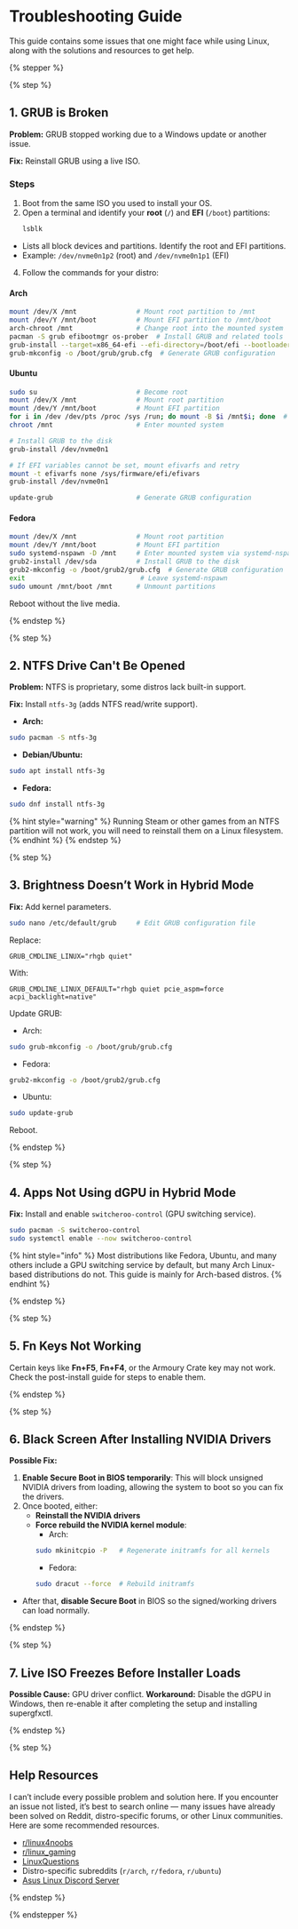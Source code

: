 # Troubleshooting Guide
This guide contains some issues that one might face while using Linux, along with the solutions and resources to get help.

{% stepper %}

{% step %}

## 1. GRUB is Broken

**Problem:** GRUB stopped working due to a Windows update or another issue.

**Fix:** Reinstall GRUB using a live ISO.

### Steps

1. Boot from the same ISO you used to install your OS.
2. Open a terminal and identify your **root** (`/`) and **EFI** (`/boot`) partitions:
   ```bash
   lsblk
   ```
- Lists all block devices and partitions. Identify the root and EFI partitions.
- Example: `/dev/nvme0n1p2` (root) and `/dev/nvme0n1p1` (EFI)

4. Follow the commands for your distro:

#### Arch
```bash
mount /dev/X /mnt               # Mount root partition to /mnt
mount /dev/Y /mnt/boot          # Mount EFI partition to /mnt/boot
arch-chroot /mnt                # Change root into the mounted system
pacman -S grub efibootmgr os-prober  # Install GRUB and related tools
grub-install --target=x86_64-efi --efi-directory=/boot/efi --bootloader-id=grub  # Install GRUB to EFI
grub-mkconfig -o /boot/grub/grub.cfg  # Generate GRUB configuration
```

#### Ubuntu
```bash
sudo su                         # Become root
mount /dev/X /mnt               # Mount root partition
mount /dev/Y /mnt/boot          # Mount EFI partition
for i in /dev /dev/pts /proc /sys /run; do mount -B $i /mnt$i; done  # Bind system dirs to chroot
chroot /mnt                     # Enter mounted system

# Install GRUB to the disk
grub-install /dev/nvme0n1

# If EFI variables cannot be set, mount efivarfs and retry
mount -t efivarfs none /sys/firmware/efi/efivars
grub-install /dev/nvme0n1
```
```bash
update-grub                     # Generate GRUB configuration
```

#### Fedora
```bash
mount /dev/X /mnt               # Mount root partition
mount /dev/Y /mnt/boot          # Mount EFI partition
sudo systemd-nspawn -D /mnt     # Enter mounted system via systemd-nspawn
grub2-install /dev/sda          # Install GRUB to the disk
grub2-mkconfig -o /boot/grub2/grub.cfg  # Generate GRUB configuration
exit                             # Leave systemd-nspawn
sudo umount /mnt/boot /mnt      # Unmount partitions
```
Reboot without the live media.

{% endstep %}

{% step %}

## 2. NTFS Drive Can't Be Opened
**Problem:** NTFS is proprietary, some distros lack built-in support.

**Fix:** Install `ntfs-3g` (adds NTFS read/write support).

- **Arch:**
```bash
sudo pacman -S ntfs-3g
```
- **Debian/Ubuntu:**
```bash
sudo apt install ntfs-3g
```
- **Fedora:**
```bash
sudo dnf install ntfs-3g
```
{% hint style="warning" %} Running Steam or other games from an NTFS partition will not work, you will need to reinstall them on a Linux filesystem. {% endhint %}
{% endstep %}

{% step %}

## 3. Brightness Doesn’t Work in Hybrid Mode

**Fix:** Add kernel parameters.
```bash
sudo nano /etc/default/grub     # Edit GRUB configuration file
```
Replace:
```
GRUB_CMDLINE_LINUX="rhgb quiet"
```
With:
```
GRUB_CMDLINE_LINUX_DEFAULT="rhgb quiet pcie_aspm=force acpi_backlight=native"
```
Update GRUB:
- Arch:
```bash
sudo grub-mkconfig -o /boot/grub/grub.cfg
```
- Fedora:
```bash
grub2-mkconfig -o /boot/grub2/grub.cfg
```
- Ubuntu:
```bash
sudo update-grub
```
Reboot.

{% endstep %}

{% step %}

## 4. Apps Not Using dGPU in Hybrid Mode
**Fix:** Install and enable `switcheroo-control` (GPU switching service).
```bash
sudo pacman -S switcheroo-control                
sudo systemctl enable --now switcheroo-control
```
{% hint style="info" %} Most distributions like Fedora, Ubuntu, and many others include a GPU switching service by default, but many Arch Linux-based distributions do not. This guide is mainly for Arch-based distros. {% endhint %}

{% endstep %}

{% step %}

## 5. Fn Keys Not Working
Certain keys like **Fn+F5**, **Fn+F4**, or the Armoury Crate key may not work. Check the post-install guide for steps to enable them.

{% endstep %}

{% step %}


## 6. Black Screen After Installing NVIDIA Drivers
**Possible Fix:**

1. **Enable Secure Boot in BIOS temporarily**: This will block unsigned NVIDIA drivers from loading, allowing the system to boot so you can fix the drivers.
2. Once booted, either:
   - **Reinstall the NVIDIA drivers**
   - **Force rebuild the NVIDIA kernel module**:
     - Arch:
     ```bash
     sudo mkinitcpio -P   # Regenerate initramfs for all kernels
     ```
     - Fedora:
     ```bash
     sudo dracut --force  # Rebuild initramfs
     ```

- After that, **disable Secure Boot** in BIOS so the signed/working drivers can load normally.


{% endstep %}

{% step %}

## 7. Live ISO Freezes Before Installer Loads
**Possible Cause:** GPU driver conflict.
**Workaround:** Disable the dGPU in Windows, then re-enable it after completing the setup and installing supergfxctl.

{% endstep %}

{% step %}

## Help Resources
I can’t include every possible problem and solution here. If you encounter an issue not listed, it’s best to search online — many issues have already been solved on Reddit, distro-specific forums, or other Linux communities. Here are some recommended resources.

- [r/linux4noobs](https://www.reddit.com/r/linux4noobs)
- [r/linux_gaming](https://www.reddit.com/r/linux_gaming)
- [LinuxQuestions](https://www.linuxquestions.org/)
- Distro-specific subreddits (`r/arch`, `r/fedora`, `r/ubuntu`)
- [Asus Linux Discord Server](https://discord.com/invite/B8GftRW2Hd)

{% endstep %}

{% endstepper %}
